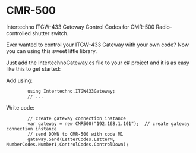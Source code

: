 # CMR-500
Intertechno ITGW-433 Gateway Control Codes for CMR-500 Radio-controlled shutter switch.

Ever wanted to control your ITGW-433 Gateway with your own code? Now you can using this sweet little library.

Just add the IntertechnoGateway.cs file to your c# project and it is as easy like this to get started:

Add using:

            using Intertechno.ITGW433Gateway;
            // ...

Write code:
  
            // create gateway connection instance
            var gateway = new CMR500("192.168.1.101");  // create gateway connection instance
            // send DOWN to CMR-500 with code M1
            gateway.Send(LetterCodes.LetterM, NumberCodes.Number1,ControlCodes.ControlDown);  
